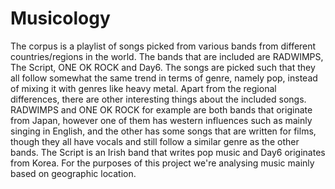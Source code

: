 # Musicology

The corpus is a playlist of songs picked from various bands from different countries/regions in the world. The bands that are included are RADWIMPS, The Script, ONE OK ROCK and Day6. The songs are picked such that they all follow somewhat the same trend in terms of genre, namely pop, instead of mixing it with genres like heavy metal. Apart from the regional differences, there are other interesting things about the included songs. RADWIMPS and ONE OK ROCK for example are both bands that originate from Japan, however one of them has western influences such as mainly singing in English, and the other has some songs that are written for films, though they all have vocals and still follow a similar genre as the other bands. The Script is an Irish band that writes pop music and Day6 originates from Korea. For the purposes of this project we're analysing music mainly based on geographic location.
